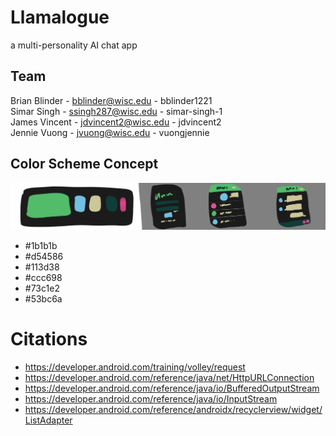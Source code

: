 # Llamalogue
a multi-personality AI chat app


## Team
Brian Blinder - bblinder@wisc.edu - bblinder1221  
Simar Singh - ssingh287@wisc.edu - simar-singh-1  
James Vincent - jdvincent2@wisc.edu - jdvincent2  
Jennie Vuong - jvuong@wisc.edu - vuongjennie  

## Color Scheme Concept
![Image of UI Color Theme idea](READMEImages/appColors.jpg)  
- #1b1b1b
- #d54586
- #113d38
- #ccc698
- #73c1e2
- #53bc6a


# Citations
* https://developer.android.com/training/volley/request
* https://developer.android.com/reference/java/net/HttpURLConnection
* https://developer.android.com/reference/java/io/BufferedOutputStream
* https://developer.android.com/reference/java/io/InputStream
* https://developer.android.com/reference/androidx/recyclerview/widget/ListAdapter